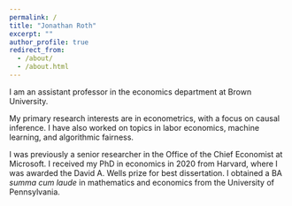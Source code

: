 ```yaml
---
permalink: /
title: "Jonathan Roth"
excerpt: ""
author_profile: true
redirect_from: 
  - /about/
  - /about.html
---
```


I am an assistant professor in the economics department at Brown University.

My primary research interests are in econometrics, with a focus on causal inference. I have also worked on topics in labor economics, machine learning, and algorithmic fairness.

I was previously a senior researcher in the Office of the Chief Economist at Microsoft. I received my PhD in economics in 2020 from Harvard, where I was awarded the David A. Wells prize for best dissertation. I obtained a BA *summa cum laude* in mathematics and economics from the University of Pennsylvania. 
